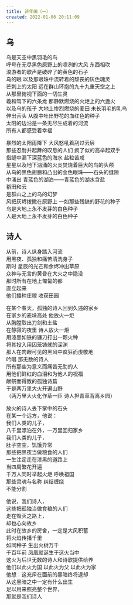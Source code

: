 ```yaml
---
title: 诗年编（一）
created: 2022-01-06 20:11:09
---
```

## 乌
乌是天空中黑羽毛的鸟  
呼号在无尽黑色原野上的凛冽的大风 东西相吹  
浪游者的歌声是破碎了的黄色的石子  
乌的眼 以及那眼珠中流转着的颓丧的灰色魂灵  
芒刺上的太阳 远在群山环抱的九十九重天空之上  
从那里俯视下面的一切生灵  
羲和驾下的六条龙 那静默燃烧的火炬上的六盏火  
以及乌的孩子 大地上惨烈燃烧的麦田 未长羽毛的乳鸟  
伸出舌头 从腹中吐出野花的血红色的种子  
太阳的边沿是一条无尽生成着的河流  
所有人都感受着幸福

暴烈的太阳雨降下 大风怒吼着刮过云层  
那些忍耐并起舞的叹息的人们 疯了似的高举起双手  
指缝中漏下深蓝色的海水 盐粒苦咸  
星星以及地下汹涌的火炎焚烧着巨大的鸟的头颅  
从乌的黑色翅膀和凸出的金色眼珠——石头的缝隙  
中涌出 青蓝色的湖泊——青蓝色的湖水含盐  
稻田和云  
是群山之上的乌的幻梦  
风把灰烬拨撒在原野上 一如那些残缺的野花的种子  
乌是大地上永不发芽的白色种子  
人是大地上永不发芽的白色种子
  
  

## 诗人
从前，诗人纵身踏入河流  
用黑夜、孤独和痛苦清洗身子  
斯时 星辰的光芒和余烬冲出草原  
众神与无言的黄昏在大火之中隐没  
那时所有在地上匍匐的都  
直立起来  
他们播种庄稼 收获田园

在某个春天，孤独的诗人回到久违的家乡  
在家乡的麦垛高处 他放火一炬  
从胸膛取出刀剑和土盐  
在静寂的夜里 诗人放火一炬  
用漆黑如铁的镰刀打出一颗火种  
将其投入用囚笼铸就的深渊  
那人在肉眼可见的黑风中疯狂而虔敬地  
吟唱 那无数的诗人  
所有那些为意义而痛苦无助的人  
用他们鲜红的血泪和为他人的祝福  
献祭而得致的孤独诗篇  
于是两万里大火开遍山野  
（两万里大火化作草一匝 诗人担青草背离乡园）

放火的诗人丢下掌中的石头  
在某一个远方，他说：  
我们人类的儿子，  
八千里漂泊在外，一万里回归家乡  
我们人类的儿子，  
肚子空空，饥饿异常  
那些把黑夜当做粮食的人们  
一生注定走在漆黑的道路上  
当四周繁花开遍  
千万人同时举起火炬 呼唤祖国  
那些灵魂与名称 纠结缠绕  
不能分割

他说，我们诗人，  
这些把孤独当做食粮的人们  
走在毁灭之路上，  
却也心向故乡  
此时在故乡的房舍，一定是大风积蓄  
将火焰传播千里  
如同种子 生出火树万千  
千百年前 凤凰就诞生于这火当中  
这火为后世无数的诗人和诗歌提供给养  
他们以此火为国 以此火为父 以此火为家  
他想：这充斥在面前的黑暗终将退却  
从这黑暗之中一定有什么出生  
足以用来照亮整个世界，  
那就是我们诗人
<br/>
<br/>

